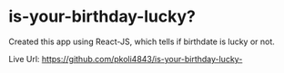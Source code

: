 # is-your-birthday-lucky?

Created this app using React-JS, which tells if birthdate is lucky or not.

Live Url: https://github.com/pkoli4843/is-your-birthday-lucky-
